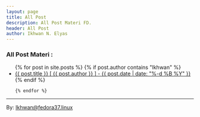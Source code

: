 ```yaml
---
layout: page
title: All Post
description: All Post Materi FD.
header: All Post
author: Ikhwan N. Elyas
---
```



### All Post Materi : 
<!-- 
*********************************************
FOR FD 2022  
*********************************************
-->

<!-- 
*********************************************
EXPERIMENT 2 : ??
*********************************************
-->
<!-- { if post.title == "Cybercrime Forensik Digital -" } -->
<ul>
    {% for post in site.posts %}
         <!-- <li><a href="#">Site Author : {{ post.author }}</a></li> 
        { if post.title contains "Kuliah FORENSIK DIGITAL" or post.title contains "Cybercrime Forensik Digital  - 19000" or post.title contains "Hasil Tugas Pertemuan" }
        -->
        {% if post.author contains "Ikhwan" %}
            <!-- <li><a href="#">Site Author : {{ post.author }}</a></li> -->
            <li>
                <!-- 
                <a href="{{ post.url | prepend: site.url }}" target="_blank">{{ post.date | date: "%-d %B %Y" }} - {{ post.title }} [ {{ post.author }} ] </a> 
                -->
                <a href="{{ site.url }}{{ site.baseurl }}{{ post.url}}.html" target="_blank">{{ post.title }} [ {{ post.author }} ] - {{ post.date | date: "%-d %B %Y" }}</a> 
            </li>
        {% endif %}

    {% endfor %}
</ul>




<!-- #### Info & Download File: 

<ul>
    <li><a href="#">Site URL : {{ site.url }}</a></li>
    <li><a href="#">Site BaseURL : {{ site.baseurl }}</a></li>
    <li><a href="{{ site.url }}{{ site.baseurl }}">SiteURL SiteBaseURL : {{ site.url }}{{ site.baseurl }}</a></li>
    <li><a href="#">Title URL : {{ title.url }}</a></li>
 
    <li><a href="reff/app_master/encase4.2.rar">Download Encase APP</a></li>     
    -->
<!-- </ul> -->


***
By: Ikhwan@fedora37.linux